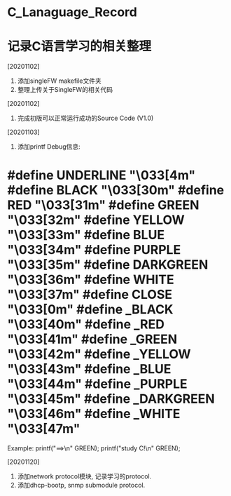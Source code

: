 # C_Lanaguage_Record
记录C语言学习的相关整理
================================================================================

[20201102]
1. 添加singleFW makefile文件夹
2. 整理上传关于SingleFW的相关代码

[20201102]
1. 完成初版可以正常运行成功的Source Code (V1.0)

[20201103]
1. 添加printf Debug信息:

#define UNDERLINE              "\033[4m"
#define BLACK                  "\033[30m"
#define RED                    "\033[31m"
#define GREEN                  "\033[32m"
#define YELLOW                 "\033[33m"
#define BLUE                   "\033[34m"
#define PURPLE                 "\033[35m"
#define DARKGREEN              "\033[36m"
#define WHITE                  "\033[37m"
#define CLOSE                  "\033[0m"
#define _BLACK                 "\033[40m"
#define _RED                   "\033[41m"
#define _GREEN                 "\033[42m"
#define _YELLOW                "\033[43m"
#define _BLUE                  "\033[44m"
#define _PURPLE                "\033[45m"
#define _DARKGREEN             "\033[46m"
#define _WHITE                 "\033[47m"
============
Example:
printf("==>\n" GREEN);
printf("study C!\n" GREEN);

[20201120]
1. 添加network protocol模块, 记录学习的protocol.
2. 添加dhcp-bootp, snmp submodule protocol.
